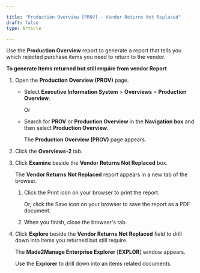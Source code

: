 ```yaml
---

title: "Production Overview [PROV] - Vendor Returns Not Replaced"
draft: false
type: Article

---
```


Use the **Production Overview** report to generate a report that tells you which rejected purchase items you need to return to the vendor.

**To generate Items returned but still require from vendor Report**

1. Open the **Production Overview (PROV)** page.

    - Select **Executive Information System** > **Overviews** > **Production Overview**.

        Or

    - Search for **PROV** or **Production Overview** in the **Navigation box** and then select **Production Overview**.

       The **Production Overview (PROV)** page appears.

2. Click the **Overviews-2** tab.

3. Click **Examine** beside the **Vendor Returns Not Replaced** box.

    The **Vendor Returns Not Replaced** report appears in a new tab of the browser.

    1. Click the Print icon on your browser to print the report.

        Or, click the Save icon on your browser to save the report as a PDF document.

    2. When you finish, close the browser's tab.

4. Click **Explore** beside the **Vendor Returns Not Replaced** field to drill down into items you returned but still require.

    The **Made2Manage Enterprise Explorer** [**EXPLOR**] window appears.

    Use the **Explorer** to drill down into an items related documents.

​